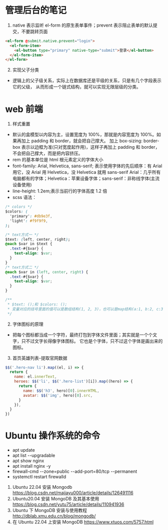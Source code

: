 # 管理后台的笔记

1. native 表示监听 el-form 的原生表单事件；prevent 表示阻止表单的默认提交，不要跳转页面

```html
<el-form @submit.native.prevent="login">
  <el-form-item>
    <el-button type="primary" native-type="submit">登录</el-button>
  </el-form-item>
</el-form>
```

2. 实现父子分类

- 逻辑上的父子级关系，实际上在数据库还是平级的关系，只是有几个字段表示它的父级，
  从而形成一个链式结构，就可以实现无限层级的分类。

# web 前端

1. 样式重置

- 默认的盒模型以内容为主，设置宽度为 100%，那就是内容宽度为 100%。如果再加上 padding 和 border，就会把自己撑大。
  加上 box-sizing: border-box 表示以边框为准(只对宽度起作用)，这样子再加上 padding 和 border，不会把自己撑大，而是把内容挤压。
- rem 的基本单位是 html 根元素定义的字体大小
- font-family: Arial, Helvetica, sans-serif;
  表示使用字体的先后顺序：有 Arial 用它，没 Arial 用 Helvetica，没 Helvetica 就用 sans-serif
  Arial：几乎所有电脑都有的字体；Helvetica：苹果设备字体；sans-serif：非称线字体(主流设备使用)
- line-height: 1.2em;表示当前行的字体高度 1.2 倍
- scss 语法：

```css
/* colors */
$colors: (
  'primary': #db9e3f,
  'light': #f9f9f9,
);

/* text方式一 */
$text: (left, center, right);
@each $var in $text {
  .text-#{$var} {
    text-align: $var;
  }
}
/* text方式二 */
@each $var in (left, center, right) {
  .text-#{$var} {
    text-align: $var;
  }
}

/**
 * $text: ();和 $colors: ();
 * 变量对应的括号里面的值可以是数组结构(1, 2, 3)，也可以是map结构(a:1, b:2, c:3)。
 */
```

2. 字体图标的原理

- 把每个图标都当成一个字符，最终打包到字体文件里面；其实就是一个个文字，只不过文字长得像字体图标。
  它也是个字体，只不过这个字体是画出来的图标。

3. 首页英雄列表-提取官网数据

```js
$$('.hero-nav li').map((el, i) => {
  return {
    name: el.innerText,
    heroes: $$('li', $$('.hero-list')[i]).map((hero) => {
      return {
        name: $$('h3', hero)[0].innerHTML,
        avatar: $$('img', hero)[0].src,
      }
    }),
  }
})
```

# Ubuntu 操作系统的命令

- apt update
- apt list --upgradable
- apt show nginx
- apt install nginx -y
- firewall-cmd --zone=public --add-port=80/tcp --permanent
- systemctl restart firewalld

1. Ubuntu 22.04 安装 Mongodb
   https://blog.csdn.net/majiayu000/article/details/126491116
2. Ubuntu20.04 安装 MongoDB 及其基本使用
   https://blog.csdn.net/yutu75/article/details/110941936
3. Ubuntu 下 MongoDB 安装与使用教程
   http://dblab.xmu.edu.cn/blog/mongodb/
4. 在 Ubuntu 22.04 上安装 MongoDB
   https://www.xtuos.com/5757.html
